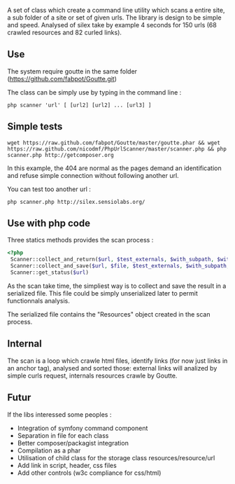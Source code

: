 A set of class which create a command line utility which scans a entire site, a sub folder of a site or set of given urls.
The library is design to be simple and speed. Analysed of silex take by example 4 seconds for 150 urls (68 crawled resources and 82 curled links).

Use
---

The system require goutte in the same folder (https://github.com/fabpot/Goutte.git)

The class can be simply use by typing in the command line :

```
php scanner 'url' [ [url2] [url2] ... [url3] ]
```

Simple tests
------------

```
wget https://raw.github.com/fabpot/Goutte/master/goutte.phar && wget https://raw.github.com/nicodmf/PhpUrlScanner/master/scanner.php && php scanner.php http://getcomposer.org
```

In this example, the 404 are normal as the pages demand an identification and refuse simple connection without following another url.

You can test too another url : 

```
php scanner.php http://silex.sensiolabs.org/
```

Use with php code
-----------------

Three statics methods provides the scan process :
```php
<?php
 Scanner::collect_and_return($url, $test_externals, $with_subpath, $with_sub_domain, $max_depth)
 Scanner::collect_and_save($url, $file, $test_externals, $with_subpath, $with_sub_domain, $max_depth)
 Scanner::get_status($url)
```

As the scan take time, the simpliest way is to collect and save the result in a serialized file. This file could be simply unserialized later to permit functionnals analysis.

The serialized file contains the "Resources" object created in the scan process.

Internal
--------
The scan is a loop which crawle html files, identify links (for now just links in an anchor tag), analysed and sorted those: external links will analized by simple curls request, internals resources crawle by Goutte.

Futur
-----
If the libs interessed some peoples :

 - Integration of symfony command component
 - Separation in file for each class
 - Better composer/packagist integration
 - Compilation as a phar
 - Utilisation of child class for the storage class resources/resource/url
 - Add link in script, header, css files
 - Add other controls (w3c compliance for css/html)
